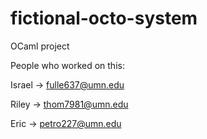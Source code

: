 # fictional-octo-system
OCaml project


People who worked on this:

Israel -> fulle637@umn.edu

Riley -> thom7981@umn.edu

Eric -> petro227@umn.edu

